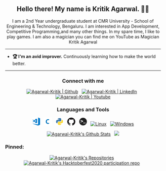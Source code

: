 <h2 align="center">Hello there! My name is Kritik Agarwal. 👋🤓</h2>
<p align="center">I am a 2nd Year undergraduate student at CMR University - School of Engineering & Technology, Bengaluru. I am interested in App Development, Competitive Programming,and many other things.
In my spare time, I like to play games. I am also a magician you can find me on YouTube as Magician Kritik Agarwal</p>


------------------------------------------------------------------------------------------------------------------------------------------------------------------------------
* **🏆 I'm an avid improver.** Continuously learning how to make the world better.
-----------------------------------------------------------------------------------------------------------------------------------------------------------------------------
<h3 align="center">Connect with me</h3>
<p align="center">
  <a href="https://www.github.com/Agarwal-Kritik"><img alt="Agarwal-Kritik | Github" width="25px" src="https://www.flaticon.com/svg/static/icons/svg/25/25231.svg"></a>&nbsp;&nbsp;
  <a href="https://www.linkedin.com/in/kritik-agarwal-395620145/"><img alt="Agarwal-Kritik | LinkedIn" width="25px" src="https://www.flaticon.com/svg/static/icons/svg/61/61109.svg"></a>&nbsp;&nbsp;
  <a href="https://www.youtube.com/channel/UCfDHSnzsiwav9pN2X7cpvAQ/"><img alt="Agarwal-Kritik | Youtube" height="25px" src="https://www.flaticon.com/svg/static/icons/svg/733/733646.svg"></a>
</p>


<h3 align="center">Languages and Tools</h3>
<p align="center">
  <a href="https://www.google.com/search?&q=Visual+Studio+Code"><img alt="Visual Studio Code" width="26px" src="https://raw.githubusercontent.com/github/explore/80688e429a7d4ef2fca1e82350fe8e3517d3494d/topics/visual-studio-code/visual-studio-code.png"></a>&nbsp;&nbsp;
  <a href="https://www.google.com/search?&q=C+Programming"><img alt="C" width="26px" src="https://raw.githubusercontent.com/PKief/vscode-material-icon-theme/master/icons/c.svg"></a>&nbsp;&nbsp;
<a href="https://www.google.com/search?&q=Python"><img alt="Python" width="26px" src="https://raw.githubusercontent.com/PKief/vscode-material-icon-theme/master/icons/python.svg"></a>&nbsp;&nbsp;
<a href="https://www.google.com/search?&q=Github"><img alt="GitHub" width="26px" src="https://raw.githubusercontent.com/github/explore/78df643247d429f6cc873026c0622819ad797942/topics/github/github.png" /></a>&nbsp;&nbsp;
  <a href="https://www.google.com/search?&q=command+line+interface"><img alt="Terminal" width="26px" src="https://raw.githubusercontent.com/github/explore/80688e429a7d4ef2fca1e82350fe8e3517d3494d/topics/terminal/terminal.png"></a>&nbsp;&nbsp;
  <a href="https://www.google.com/search?&q=Linux"><img alt="Linux" width="26px" src="https://www.flaticon.com/svg/static/icons/svg/25/25719.svg"></a>&nbsp;&nbsp;
  <a href="https://www.google.com/search?&q=Windows"><img alt="Windows" width="26px" src="https://www.flaticon.com/svg/static/icons/svg/732/732076.svg">
</p>
  
  
<p align="center">
  <a href="https://www.github.com/Agarwal-Kritik"><img alt="Agarwal-Kritik's Github Stats" src="https://github-readme-stats.vercel.app/api?username=Agarwal-Kritik&show_icons=true&hide_border=true&include_all_commits=true&theme=vue"></a>&nbsp;&nbsp;
  <a href="https://www.github.com/Agarwal-Kritik"><img src="https://github-readme-stats.vercel.app/api/top-langs/?username=Agarwal-Kritik&exclude_repo=github-readme-stats,Agarwal-Kritik&hide_border=true&theme=vue"></a>
</p>


### Pinned:
<p align="center">
  <a href="https://github.com/Agarwal-Kritik/Programming-With-C"><img alt="Agarwal-Kritik's Repositories" src="https://github-readme-stats.vercel.app/api/pin/?username=Agarwal-Kritik&repo=Programming-With-C&theme=vue&show_owner=true"></a>&nbsp;&nbsp;
  <a href="https://github.com/keshavsingh4522/hacktoberfest2020"><img alt="Agarwal-Kritik's Hacktoberfest2020 participation repo" src="https://github-readme-stats.vercel.app/api/pin/?username=keshavsingh4522&repo=hacktoberfest2020&theme=vue&show_owner=true"></a>&nbsp;&nbsp;
</p>
